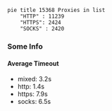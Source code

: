 
```mermaid
pie title 15368 Proxies in list
    "HTTP" : 11239
    "HTTPS": 2424
    "SOCKS" : 2420
```

### Some Info
#### Average Timeout

- mixed: 3.2s
- http: 1.4s
- https: 7.9s
- socks: 6.5s